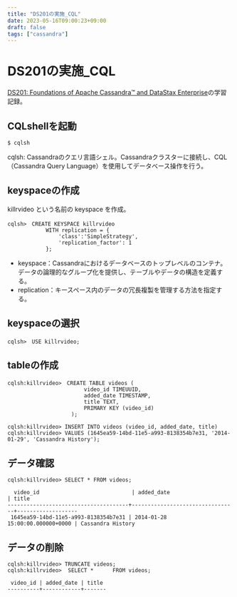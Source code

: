 ```yaml
---
title: "DS201の実施_CQL"
date: 2023-05-16T09:00:23+09:00
draft: false
tags: ["cassandra"] 
---
```

<!--more-->
# DS201の実施_CQL
[DS201: Foundations of Apache Cassandra™ and DataStax Enterprise](https://www.datastax.com/jp/resources/datasheet/ds201-datastax-enterprise-foundations-apache-cassandratm)の学習記録。

## CQLshellを起動
```
$ cqlsh
```
cqlsh: Cassandraのクエリ言語シェル。Cassandraクラスターに接続し、CQL（Cassandra Query Language）を使用してデータベース操作を行う。

## keyspaceの作成
killrvideo という名前の keyspace を作成。
```
cqlsh>　CREATE KEYSPACE killrvideo
            WITH replication = {
                'class':'SimpleStrategy',
                'replication_factor': 1
            };
```
- keyspace：Cassandraにおけるデータベースのトップレベルのコンテナ。データの論理的なグループ化を提供し、テーブルやデータの構造を定義する。
- replication：キースペース内のデータの冗長複製を管理する方法を指定する。

## keyspaceの選択
```
cqlsh>　USE killrvideo;
```
## tableの作成
```
cqlsh:killrvideo>　CREATE TABLE videos (
                        video_id TIMEUUID,
                        added_date TIMESTAMP,
                        title TEXT,
                        PRIMARY KEY (video_id)
                    );

cqlsh:killrvideo> INSERT INTO videos (video_id, added_date, title)
cqlsh:killrvideo> VALUES (1645ea59-14bd-11e5-a993-8138354b7e31, '2014-01-29', 'Cassandra History');
```
## データ確認
```
cqlsh:killrvideo> SELECT * FROM videos;

  video_id                             | added_date                      | title
--------------------------------------+---------------------------------+-------------------
 1645ea59-14bd-11e5-a993-8138354b7e31 | 2014-01-28 15:00:00.000000+0000 | Cassandra History
```
## データの削除
```
cqlsh:killrvideo> TRUNCATE videos;
cqlsh:killrvideo>  SELECT *      FROM videos;

 video_id | added_date | title
----------+------------+-------
```
